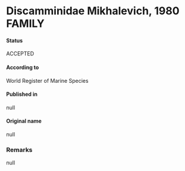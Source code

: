 Discamminidae Mikhalevich, 1980 FAMILY
=======

#### Status
ACCEPTED

#### According to
World Register of Marine Species

#### Published in
null

#### Original name
null

### Remarks
null